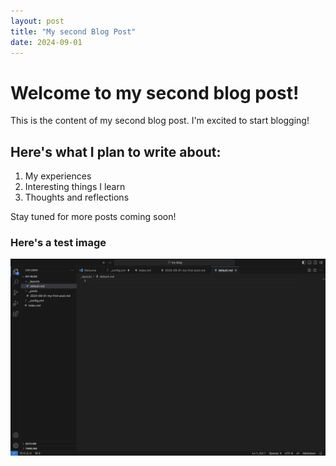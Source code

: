 ```yaml
---
layout: post
title: "My second Blog Post"
date: 2024-09-01
---
```


# Welcome to my second blog post!

This is the content of my second blog post. I'm excited to start blogging!

## Here's what I plan to write about:

1. My experiences
2. Interesting things I learn
3. Thoughts and reflections

Stay tuned for more posts coming soon!

### Here's a test image
<img src="../assets/images/testimage.png" alt="screenshot">